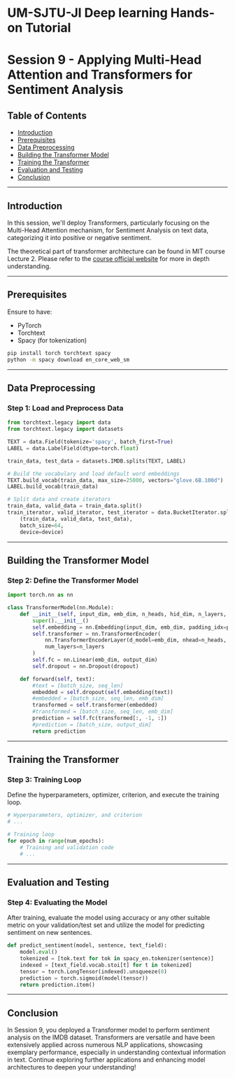 # UM-SJTU-JI Deep learning Hands-on Tutorial 
# Session 9 - Applying Multi-Head Attention and Transformers for Sentiment Analysis

## Table of Contents

- [Introduction](#introduction)
- [Prerequisites](#prerequisites)
- [Data Preprocessing](#data-preprocessing)
- [Building the Transformer Model](#building-the-transformer-model)
- [Training the Transformer](#training-the-transformer)
- [Evaluation and Testing](#evaluation-and-testing)
- [Conclusion](#conclusion)

---

## Introduction

In this session, we'll deploy Transformers, particularly focusing on the Multi-Head Attention mechanism, for Sentiment Analysis on text data, categorizing it into positive or negative sentiment.

The theoretical part of transformer architecture can be found in MIT course Lecture 2. Please refer to the [course official website](http://introtodeeplearning.com/) for more in depth understanding.

---

## Prerequisites

Ensure to have:

- PyTorch
- Torchtext
- Spacy (for tokenization)

```bash
pip install torch torchtext spacy
python -m spacy download en_core_web_sm
```

---

## Data Preprocessing

### Step 1: Load and Preprocess Data

```python
from torchtext.legacy import data
from torchtext.legacy import datasets

TEXT = data.Field(tokenize='spacy', batch_first=True)
LABEL = data.LabelField(dtype=torch.float)

train_data, test_data = datasets.IMDB.splits(TEXT, LABEL)

# Build the vocabulary and load default word embeddings
TEXT.build_vocab(train_data, max_size=25000, vectors="glove.6B.100d")
LABEL.build_vocab(train_data)

# Split data and create iterators
train_data, valid_data = train_data.split()
train_iterator, valid_iterator, test_iterator = data.BucketIterator.splits(
    (train_data, valid_data, test_data),
    batch_size=64,
    device=device)
```

---

## Building the Transformer Model

### Step 2: Define the Transformer Model

```python
import torch.nn as nn

class TransformerModel(nn.Module):
    def __init__(self, input_dim, emb_dim, n_heads, hid_dim, n_layers, output_dim, dropout, pad_idx):
        super().__init__()
        self.embedding = nn.Embedding(input_dim, emb_dim, padding_idx=pad_idx)
        self.transformer = nn.TransformerEncoder(
            nn.TransformerEncoderLayer(d_model=emb_dim, nhead=n_heads, dim_feedforward=hid_dim),
            num_layers=n_layers
        )
        self.fc = nn.Linear(emb_dim, output_dim)
        self.dropout = nn.Dropout(dropout)

    def forward(self, text):
        #text = [batch_size, seq_len]
        embedded = self.dropout(self.embedding(text))
        #embedded = [batch_size, seq_len, emb_dim]
        transformed = self.transformer(embedded)
        #transformed = [batch_size, seq_len, emb_dim]
        prediction = self.fc(transformed[:, -1, :])
        #prediction = [batch_size, output_dim]
        return prediction
```

---

## Training the Transformer

### Step 3: Training Loop

Define the hyperparameters, optimizer, criterion, and execute the training loop.

```python
# Hyperparameters, optimizer, and criterion
# ...

# Training loop
for epoch in range(num_epochs):
    # Training and validation code
    # ...
```

---

## Evaluation and Testing

### Step 4: Evaluating the Model

After training, evaluate the model using accuracy or any other suitable metric on your validation/test set and utilize the model for predicting sentiment on new sentences.

```python
def predict_sentiment(model, sentence, text_field):
    model.eval()
    tokenized = [tok.text for tok in spacy_en.tokenizer(sentence)]
    indexed = [text_field.vocab.stoi[t] for t in tokenized]
    tensor = torch.LongTensor(indexed).unsqueeze(0)
    prediction = torch.sigmoid(model(tensor))
    return prediction.item()
```

---

## Conclusion

In Session 9, you deployed a Transformer model to perform sentiment analysis on the IMDB dataset. Transformers are versatile and have been extensively applied across numerous NLP applications, showcasing exemplary performance, especially in understanding contextual information in text. Continue exploring further applications and enhancing model architectures to deepen your understanding!
